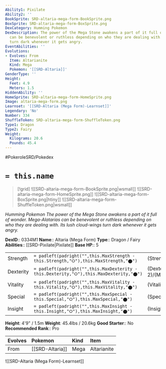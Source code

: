 ```yaml
---
Ability1: Pixilate
Ability2: ''
BookSprite: SRD-altaria-mega-form-BookSprite.png
BoxSprite: SRD-altaria-mega-form-BoxSprite.png
DexCategory: Humming Pokemon
DexDescription: The power of the Mega Stone awakens a part of it full of wonder. Mega-Alatarias
  can be benevolent or ruthless depending on who they are dealing with. Its lush cloud-wings
  turn dark whenever it gets angry.
EventAbilities: ''
Evolutions:
- Evolves: From
  Item: Altarianite
  Kind: Mega
  Pokemon: '[[SRD-Altaria]]'
GenderType: ''
Height:
  Feet: 4.9
  Meters: 1.5
HiddenAbility: ''
HomeSprite: SRD-altaria-mega-form-HomeSprite.png
Image: altaria-mega-form.png
Learnset: '[[SRD-Altaria (Mega Form)-Learnset]]'
Legendary: 'No'
Number: 334
ShuffleToken: SRD-altaria-mega-form-ShuffleToken.png
Type1: Dragon
Type2: Fairy
Weight:
  Kilograms: 20.6
  Pounds: 45.4
---
```


#PokeroleSRD/Pokedex

# `= this.name`

> [!grid]
> ![[SRD-altaria-mega-form-BookSprite.png|wsmall]]
> ![[SRD-altaria-mega-form-HomeSprite.png]]
> ![[SRD-altaria-mega-form-BoxSprite.png|htiny]]
> ![[SRD-altaria-mega-form-ShuffleToken.png|wsmall]]


*Humming Pokemon*
*The power of the Mega Stone awakens a part of it full of wonder. Mega-Alatarias can be benevolent or ruthless depending on who they are dealing with. Its lush cloud-wings turn dark whenever it gets angry.*

**DexID**:: 0334M1
**Name**:: Altaria (Mega Form)
**Type**:: Dragon / Fairy
**Abilities**:: [[SRD-Pixilate|Pixilate]]
**Base HP**:: 5

|           |                                                                                        |                                          |
| --------- | -------------------------------------------------------------------------------------- | ---------------------------------------- |
| Strength  | `= padleft(padright("",this.MaxStrength - this.Strength,"⭘"),this.MaxStrength,"⬤")`    | (Strength::3)/(MaxStrength::6)   |
| Dexterity | `= padleft(padright("",this.MaxDexterity - this.Dexterity,"⭘"),this.MaxDexterity,"⬤")` | (Dexterity:: 2)/(MaxDexterity::5) |
| Vitality  | `= padleft(padright("",this.MaxVitality - this.Vitality,"⭘"),this.MaxVitality,"⬤")`    | (Vitality::3)/(MaxVitality::6)   |
| Special   | `= padleft(padright("",this.MaxSpecial - this.Special,"⭘"),this.MaxSpecial,"⬤")`       | (Special::3)/(MaxSpecial::6)     |
| Insight   | `= padleft(padright("",this.MaxInsight - this.Insight,"⭘"),this.MaxInsight,"⬤")`       | (Insight::3)/(MaxInsight::6)     |

**Height**: 4'9" / 1.5m
**Weight**: 45.4lbs / 20.6kg
**Good Starter**:: No
**Recommended Rank**:: Pro

| Evolves   | Pokemon         | Kind   | Item        |
|:----------|:----------------|:-------|:------------|
| From      | [[SRD-Altaria]] | Mega   | Altarianite |

![[SRD-Altaria (Mega Form)-Learnset]]